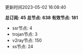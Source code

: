 更新时间2023-05-02 16:08:40

**总订阅: 45**
**总节点: 638**
**有效节点: 181**
- ssr节点: 4
- trojan节点: 3
- v2ray节点: 150
- ss节点: 24
